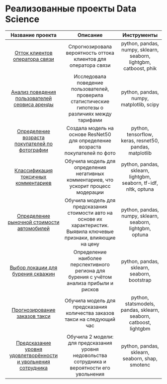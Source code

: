 # Реализованные проекты Data Science
| Название проекта | Описание | Инструменты |
| :--------: | :-------: | :-------: |
| [Отток клиентов оператора связи](https://github.com/anastasiaborovik/Yandex_Practicum_projects/tree/main/Predicting_churn_telecom) | Спрогнозировала вероятность оттока клиентов для оператора связи | python, pandas, numpy, sklearn, seaborn, lightgbm, catboost, phik |
| [Анализ поведения пользователей сервиса аренды](https://github.com/anastasiaborovik/Yandex_Practicum_projects/tree/main/Statistical_analysis_scooters) | Исследовала поведение пользователей, проверила статистические гипотезы о различиях между тарифами | python, pandas, numpy, matplotlib, scipy |
| [Определение возраста покупателей по фотографии](https://github.com/anastasiaborovik/Yandex_Practicum_projects/tree/main/CV_Determining_buyer_age) | Создала модель на основе ResNet50 для определение возраста покупателей по фото | python, tensorflow, keras, resnet50, pandas, matplotlib |
| [Классификация токсичных комментариев](https://github.com/anastasiaborovik/Yandex_Practicum_projects/tree/main/NLP_Comment_classification) | Обучила модель для определения негативных комментариев, что ускорит процесс модерации | python, pandas, sklearn, lightgbm, seaborn, tf-idf, nltk, optuna |
| [Определение рыночной стоимости автомобилей](https://github.com/anastasiaborovik/Yandex_Practicum_projects/tree/main/Car_price_prediction) | Обучила модель для предсказания стоимости авто на основе их характеристик. Выявила ключевые признаки, влияющие на цену | python, pandas, numpy, sklearn, seaborn, lightgbm, optuna |
| [Выбор локации для бурения скважин](https://github.com/anastasiaborovik/Yandex_Practicum_projects/tree/main/Location_for_well) | Определение наиболее перспективного региона для бурения с учётом анализа прибыли и рисков | python, pandas, sklearn, seaborn, bootstrap |
| [Прогнозирование заказов такси](https://github.com/anastasiaborovik/Yandex_Practicum_projects/tree/main/Time_series_Taxi_prediction) | Обучила модель для предсказания количества заказов такси на следующий час | python, statsmodels, pandas, sklearn, seaborn, catboost, lightgbm |
| [Предсказание уровня удовлетворённости и увольнения сотрудника](https://github.com/anastasiaborovik/Yandex_Practicum_projects/tree/main/HR_analytics) | Обучила 2 модели: для предсказания уровня недовольства сотрудника и вероятности его увольнения | python, pandas, sklearn, seaborn, shap, smotenc |
